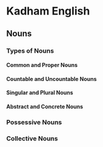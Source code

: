 # Kadham English
## Nouns

### Types of Nouns
#### Common and Proper Nouns
#### Countable and Uncountable Nouns
#### Singular and Plural Nouns
#### Abstract and Concrete Nouns

### Possessive Nouns

### Collective Nouns